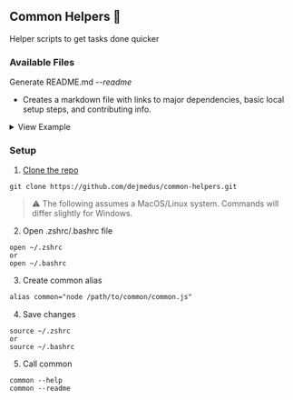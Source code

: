 ## Common Helpers 🐜

Helper scripts to get tasks done quicker

### Available Files

Generate README.md *--readme*
- Creates a markdown file with links to major dependencies, basic local setup steps, and contributing info.
  
<details>
<summary>View Example</summary>
<img width="613" alt="generated-readme-example" src="https://user-images.githubusercontent.com/59973863/221714684-50537836-9cb0-4359-8b3a-74256da58f47.png">
</details>

### Setup

1. [Clone the repo](https://docs.github.com/en/repositories/creating-and-managing-repositories/cloning-a-repository?tool=webui)
   
```shell
git clone https://github.com/dejmedus/common-helpers.git
```
> ⚠️ The following assumes a MacOS/Linux system. Commands will differ slightly for Windows.

2. Open .zshrc/.bashrc file

```shell
open ~/.zshrc
or
open ~/.bashrc
```

3. Create common alias

```txt
alias common="node /path/to/common/common.js"
```

4. Save changes

```shell
source ~/.zshrc
or
source ~/.bashrc
```

5. Call common

```shell
common --help
common --readme
```
